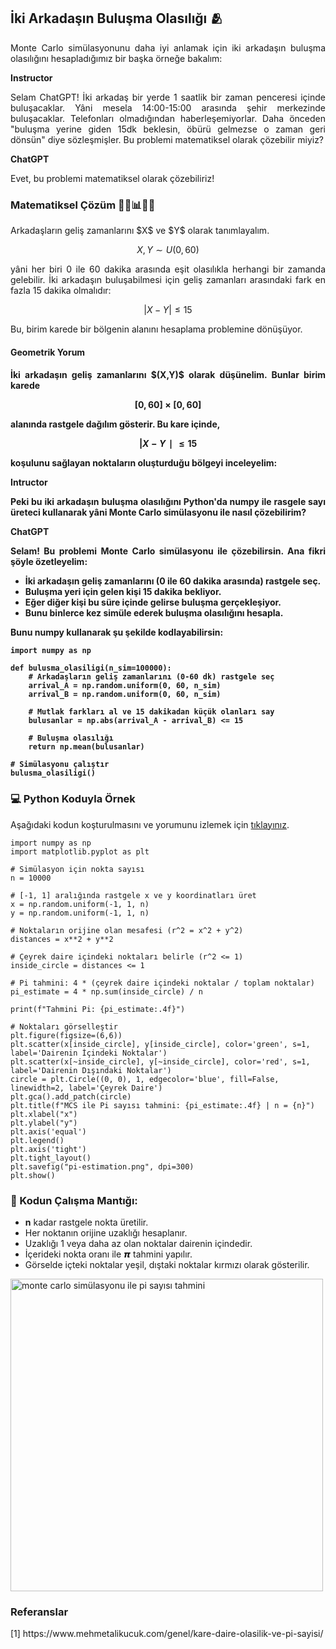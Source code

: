 <h2>İki Arkadaşın Buluşma Olasılığı 🫂</h2>

<p align="justify">Monte Carlo simülasyonunu daha iyi anlamak için iki arkadaşın buluşma olasılığını hesapladığımız bir başka örneğe bakalım:</p>

<b>Instructor</b>

<p align="justify">Selam ChatGPT! İki arkadaş bir yerde 1 saatlik bir zaman penceresi içinde buluşacaklar. Yâni mesela 14:00-15:00 arasında şehir merkezinde buluşacaklar. Telefonları olmadığından haberleşemiyorlar. Daha önceden "buluşma yerine giden 15dk beklesin, öbürü gelmezse o zaman geri dönsün" diye sözleşmişler. Bu problemi matematiksel olarak çözebilir miyiz?</p>

<b>ChatGPT</b>

<p align="justify">Evet, bu problemi matematiksel olarak çözebiliriz!</p>

<h3>Matematiksel Çözüm 🤔💭📊🧮📝</h3>

<p align="justify">Arkadaşların geliş zamanlarını $X$ ve $Y$ olarak tanımlayalım.</p>

$$X,Y∼U(0,60)$$

<p align="justify">yâni her biri 0 ile 60 dakika arasında eşit olasılıkla herhangi bir zamanda gelebilir. İki arkadaşın buluşabilmesi için geliş zamanları arasındaki fark en fazla 15 dakika olmalıdır:</p>

$$ |X−Y|  \leq 15$$

<p align="justify">Bu, birim karede bir bölgenin alanını hesaplama problemine dönüşüyor.</p>

<h4>Geometrik Yorum<h4>

<p align="justify">İki arkadaşın geliş zamanlarını $(X,Y)$ olarak düşünelim. Bunlar birim karede</p>

$$[0,60]×[0,60]$$

<p align="justify">alanında rastgele dağılım gösterir. Bu kare içinde, 

$$ |X−Y∣ \leq 15$$

<p>koşulunu sağlayan noktaların oluşturduğu bölgeyi inceleyelim:</p>

<b>Intructor</b>

<p align="justify">Peki bu iki arkadaşın buluşma olasılığını Python'da <b>numpy</b> ile rasgele sayı üreteci kullanarak yâni Monte Carlo simülasyonu ile nasıl çözebilirim?</p>

<b>ChatGPT</b>

<p align="justify">Selam! Bu problemi Monte Carlo simülasyonu ile çözebilirsin. Ana fikri şöyle özetleyelim:</p>

<ul>
    <li>İki arkadaşın geliş zamanlarını (0 ile 60 dakika arasında) rastgele seç.</li>
    <li>Buluşma yeri için gelen kişi 15 dakika bekliyor.</li>
    <li>Eğer diğer kişi bu süre içinde gelirse buluşma gerçekleşiyor.</li>
    <li>Bunu binlerce kez simüle ederek buluşma olasılığını hesapla.</li>
</ul>

<p align="justify">Bunu <b>numpy</b> kullanarak şu şekilde kodlayabilirsin:</p>

```
import numpy as np

def bulusma_olasiligi(n_sim=100000):
    # Arkadaşların geliş zamanlarını (0-60 dk) rastgele seç
    arrival_A = np.random.uniform(0, 60, n_sim)
    arrival_B = np.random.uniform(0, 60, n_sim)

    # Mutlak farkları al ve 15 dakikadan küçük olanları say
    bulusanlar = np.abs(arrival_A - arrival_B) <= 15

    # Buluşma olasılığı
    return np.mean(bulusanlar)

# Simülasyonu çalıştır
bulusma_olasiligi()
```


<h3>💻 Python Koduyla Örnek</h3>

<p align="justify">Aşağıdaki kodun koşturulmasını ve yorumunu izlemek için <a href="https://www.youtube.com/watch?v=uY9mXSJkxpw">tıklayınız</a>.</p>

```
import numpy as np
import matplotlib.pyplot as plt

# Simülasyon için nokta sayısı
n = 10000

# [-1, 1] aralığında rastgele x ve y koordinatları üret
x = np.random.uniform(-1, 1, n)
y = np.random.uniform(-1, 1, n)

# Noktaların orijine olan mesafesi (r^2 = x^2 + y^2)
distances = x**2 + y**2

# Çeyrek daire içindeki noktaları belirle (r^2 <= 1)
inside_circle = distances <= 1

# Pi tahmini: 4 * (çeyrek daire içindeki noktalar / toplam noktalar)
pi_estimate = 4 * np.sum(inside_circle) / n

print(f"Tahmini Pi: {pi_estimate:.4f}")

# Noktaları görselleştir
plt.figure(figsize=(6,6))
plt.scatter(x[inside_circle], y[inside_circle], color='green', s=1, label='Dairenin İçindeki Noktalar')
plt.scatter(x[~inside_circle], y[~inside_circle], color='red', s=1, label='Dairenin Dışındaki Noktalar')
circle = plt.Circle((0, 0), 1, edgecolor='blue', fill=False, linewidth=2, label='Çeyrek Daire')
plt.gca().add_patch(circle)
plt.title(f"MCS ile Pi sayısı tahmini: {pi_estimate:.4f} | n = {n}")
plt.xlabel("x")
plt.ylabel("y")
plt.axis('equal')
plt.legend()
plt.axis('tight')
plt.tight_layout()
plt.savefig("pi-estimation.png", dpi=300)
plt.show()
```

<h3>🧪 Kodun Çalışma Mantığı:</h3>
<ul>
    <li><b>n</b> kadar rastgele nokta üretilir.</li>
    <li>Her noktanın orijine uzaklığı hesaplanır.</li>
    <li>Uzaklığı 1 veya daha az olan noktalar dairenin içindedir.</li>
    <li>İçerideki nokta oranı ile 𝞹 tahmini yapılır.</li>
    <li>Görselde içteki noktalar yeşil, dıştaki noktalar kırmızı olarak gösterilir.</li>
</ul>

<img src="pi-estimation.png" alt="monte carlo simülasyonu ile pi sayısı tahmini" width="500" height=auto>

<h3>Referanslar</h3>
<p align="justify">[1] https://www.mehmetalikucuk.com/genel/kare-daire-olasilik-ve-pi-sayisi/</p>